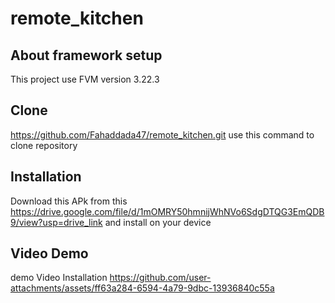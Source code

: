 # remote_kitchen

## About framework setup

This project use FVM version 3.22.3  


## Clone 
https://github.com/Fahaddada47/remote_kitchen.git 
use this command to clone repository

## Installation 

Download this APk from this https://drive.google.com/file/d/1mOMRY50hmnijWhNVo6SdgDTQG3EmQDB9/view?usp=drive_link 
and install on your device
## Video Demo
demo Video Installation
https://github.com/user-attachments/assets/ff63a284-6594-4a79-9dbc-13936840c55a

